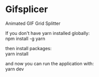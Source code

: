 # Gifsplicer
Animated GIF Grid Splitter

If you don't have yarn installed globally: <br />
    npm install -g yarn

then install packages: <br />
    yarn install

and now you can run the application with: <br />
    yarn dev
